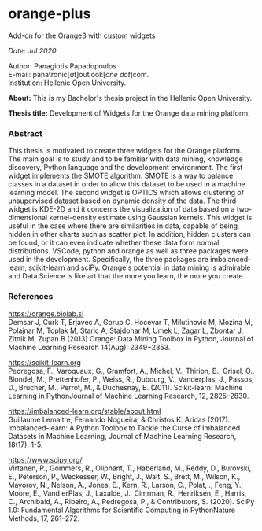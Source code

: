 # orange-plus
Add-on for the Orange3 with custom widgets

*Date: Jul 2020*

Author: Panagiotis Papadopoulos  
E-mail: panatronic[*at*]outlook[*one dot*]com.  
Institution: Hellenic Open University.  

**About:**  This is my Bachelor's thesis project in the Hellenic Open University.

**Thesis title:** Development of Widgets for the Orange data mining platform.

### **Abstract**  
This thesis is motivated to create three widgets for the Orange platform. The main goal is to study and to be familiar with data mining, knowledge discovery, Python language and the development environment. The first widget implements the SMOTE algorithm. SMOTE is a way to balance classes in a dataset in order to allow this dataset to be used in a machine learning model. The second widget is OPTICS which allows clustering of unsupervised dataset based on dynamic density of the data. The third widget is KDE-2D  and it concerns the visualization of data based on a two-dimensional kernel-density estimate using Gaussian kernels. This widget is useful in the case where there are similarities in data, capable of being hidden in other charts such as scatter plot. In addition, hidden clusters can be found, or it can even indicate whether these data form normal distributions. VSCode, python and orange as well as three packages were used in the development. Specifically, the three packages are imbalanced-learn, scikit-learn and sciPy. Orange's potential in data mining is admirable and Data Science is like art that the more you learn, the more you create.

### **References**
https://orange.biolab.si  
Demsar J, Curk T, Erjavec A, Gorup C, Hocevar T, Milutinovic M, Mozina M, Polajnar M, Toplak M, Staric A, Stajdohar M, Umek L, Zagar L, Zbontar J, Zitnik M, Zupan B (2013) Orange: Data Mining Toolbox in Python, Journal of Machine Learning Research 14(Aug): 2349−2353.

https://scikit-learn.org  
Pedregosa, F., Varoquaux, G., Gramfort, A., Michel, V., Thirion, B., Grisel, O., Blondel, M., Prettenhofer, P., Weiss, R., Dubourg, V., Vanderplas, J., Passos, D., Brucher, M., Perrot, M., & Duchesnay, E. (2011). Scikit-learn: Machine Learning in PythonJournal of Machine Learning Research, 12, 2825–2830.

https://imbalanced-learn.org/stable/about.html  
Guillaume Lemaitre, Fernando Nogueira, & Christos K. Aridas (2017). Imbalanced-learn: A Python Toolbox to Tackle the Curse of Imbalanced Datasets in Machine Learning, Journal of Machine Learning Research, 18(17), 1-5.

https://www.scipy.org/  
Virtanen, P., Gommers, R., Oliphant, T., Haberland, M., Reddy, D., Burovski, E., Peterson, P., Weckesser, W., Bright, J., Walt, S., Brett, M., Wilson, K., Mayorov, N., Nelson, A., Jones, E., Kern, R., Larson, C., Polat, ., Feng, Y., Moore, E., Vand erPlas, J., Laxalde, J., Cimrman, R., Henriksen, E., Harris, C., Archibald, A., Ribeiro, A., Pedregosa, P., & Contributors, S. (2020). SciPy 1.0: Fundamental Algorithms for Scientific Computing in PythonNature Methods, 17, 261–272.
